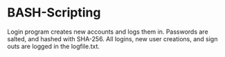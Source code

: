 # BASH-Scripting

Login program creates new accounts and logs them in.
Passwords are salted, and hashed with SHA-256.
All logins, new user creations, and sign outs are logged in the logfile.txt.
